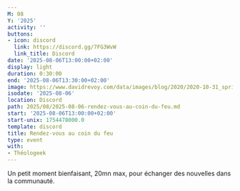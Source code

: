```yaml
---
M: 08
Y: '2025'
activity: ''
buttons:
- icon: discord
  link: https://discord.gg/7FG3WvW
  link_title: Discord
date: '2025-08-06T13:00:00+02:00'
display: light
duration: 0:30:00
end: '2025-08-06T13:30:00+02:00'
image: https://www.davidrevoy.com/data/images/blog/2020/2020-10-31_spritely_scene.jpg
isodate: '2025-08-06'
location: Discord
path: 2025/08/2025-08-06-rendez-vous-au-coin-du-feu.md
start: '2025-08-06T13:00:00+02:00'
start-unix: 1754478000.0
template: discord
title: Rendez-vous au coin du feu
type: event
with:
- Théologeek
---
```

Un petit moment bienfaisant, 20mn max, pour échanger des nouvelles dans la communauté.
